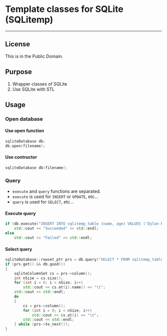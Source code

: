 
# Template classes for SQLite (SQLitemp)

---

## License

This is in the Public Domain.

## Purpose

1. Wrapper classes of SQLite
2. Use SQLite with STL

## Usage

### Open database

#### Use open function

```cpp
sqliteDatabase db;
db.open(filename);
```

#### Use contructor

```cpp
sqliteDatabase db(filename);
```

### Query

* `execute` and `query` functions are separated.
* `execute` is used for `INSERT` or `UPDATE`, etc...
* `query` is used for `SELECT`, etc...

#### Execute query

```cpp
if (db.execute("INSERT INTO sqlitemp_table (name, age) VALUES ('Dylan Kim', 30)"))
    std::cout << "Succeeded" << std::endl;
else
    std::cout << "Failed" << std::endl;
```

#### Select query

```cpp
sqliteDatabase::rowset_ptr prs = db.query("SELECT * FROM sqlitemp_table");
if (prs.get() && db.good())
{
    sqliteColumnSet cs = prs->column();
    int nSize = cs.size();
    for (int i = 0; i < nSize; i++)
        std::cout << cs.at(i).name() << "\t";
    std::cout << std::endl;
    do
    {
        cs = prs->column();
        for (int i = 0; i < nSize; i++)
            std::cout << cs.at(i) << "\t";
        std::cout << std::endl;
    } while (prs->to_next());
}
```
